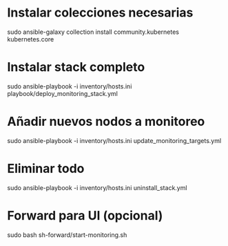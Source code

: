 


# Instalar colecciones necesarias
sudo ansible-galaxy collection install community.kubernetes kubernetes.core

# Instalar stack completo
sudo ansible-playbook -i inventory/hosts.ini  playbook/deploy_monitoring_stack.yml

# Añadir nuevos nodos a monitoreo
sudo ansible-playbook -i inventory/hosts.ini update_monitoring_targets.yml

# Eliminar todo
sudo ansible-playbook -i inventory/hosts.ini uninstall_stack.yml

# Forward para UI (opcional)
sudo bash sh-forward/start-monitoring.sh
